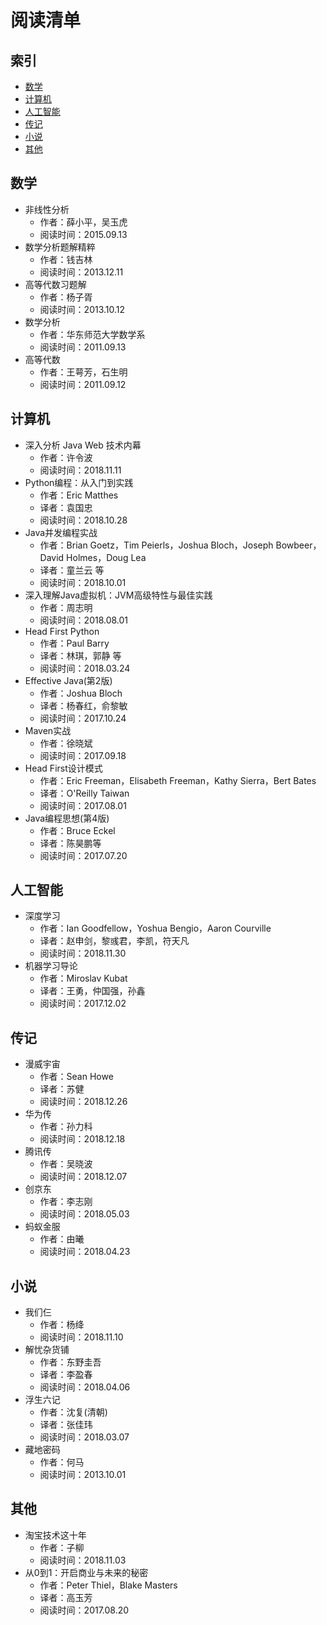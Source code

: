 # 阅读清单

## 索引

- [数学](#数学)
- [计算机](#计算机)
- [人工智能](#人工智能)
- [传记](#传记)
- [小说](#小说)
- [其他](#其他)


## 数学

- 非线性分析
  - 作者：薛小平，吴玉虎
  - 阅读时间：2015.09.13
- 数学分析题解精粹
  - 作者：钱吉林
  - 阅读时间：2013.12.11
- 高等代数习题解
  - 作者：杨子胥
  - 阅读时间：2013.10.12
- 数学分析
  - 作者：华东师范大学数学系
  - 阅读时间：2011.09.13
- 高等代数
  - 作者：王萼芳，石生明
  - 阅读时间：2011.09.12

## 计算机

- 深入分析 Java Web 技术内幕
  - 作者：许令波
  - 阅读时间：2018.11.11
- Python编程：从入门到实践
  - 作者：Eric Matthes
  - 译者：袁国忠
  - 阅读时间：2018.10.28
- Java并发编程实战
  - 作者：Brian Goetz，Tim Peierls，Joshua Bloch，Joseph Bowbeer，David Holmes，Doug Lea
  - 译者：童兰云 等
  - 阅读时间：2018.10.01 
- 深入理解Java虚拟机：JVM高级特性与最佳实践
  - 作者：周志明
  - 阅读时间：2018.08.01
- Head First Python
  - 作者：Paul Barry
  - 译者：林琪，郭静 等
  - 阅读时间：2018.03.24
- Effective Java(第2版)
  - 作者：Joshua Bloch
  - 译者：杨春红，俞黎敏
  - 阅读时间：2017.10.24 
- Maven实战
  - 作者：徐晓斌
  - 阅读时间：2017.09.18
- Head First设计模式
  - 作者：Eric Freeman，Elisabeth Freeman，Kathy Sierra，Bert Bates
  - 译者：O'Reilly Taiwan
  - 阅读时间：2017.08.01
- Java编程思想(第4版)
  - 作者：Bruce Eckel
  - 译者：陈昊鹏等
  - 阅读时间：2017.07.20


## 人工智能

- 深度学习
  - 作者：Ian Goodfellow，Yoshua Bengio，Aaron Courville
  - 译者：赵申剑，黎彧君，李凯，符天凡
  - 阅读时间：2018.11.30
- 机器学习导论
  - 作者：Miroslav Kubat
  - 译者：王勇，仲国强，孙鑫
  - 阅读时间：2017.12.02

## 传记

- 漫威宇宙
  - 作者：Sean Howe
  - 译者：苏健
  - 阅读时间：2018.12.26
- 华为传
  - 作者：孙力科
  - 阅读时间：2018.12.18
- 腾讯传
  - 作者：吴晓波
  - 阅读时间：2018.12.07
- 创京东
  - 作者：李志刚
  - 阅读时间：2018.05.03
- 蚂蚁金服
  - 作者：由曦
  - 阅读时间：2018.04.23


## 小说


- 我们仨
  - 作者：杨绛
  - 阅读时间：2018.11.10
- 解忧杂货铺
  - 作者：东野圭吾
  - 译者：李盈春
  - 阅读时间：2018.04.06
- 浮生六记
  - 作者：沈复(清朝)
  - 译者：张佳玮
  - 阅读时间：2018.03.07
- 藏地密码
  - 作者：何马
  - 阅读时间：2013.10.01


## 其他


- 淘宝技术这十年
  - 作者：子柳
  - 阅读时间：2018.11.03
- 从0到1：开启商业与未来的秘密
  - 作者：Peter Thiel，Blake Masters
  - 译者：高玉芳
  - 阅读时间：2017.08.20


